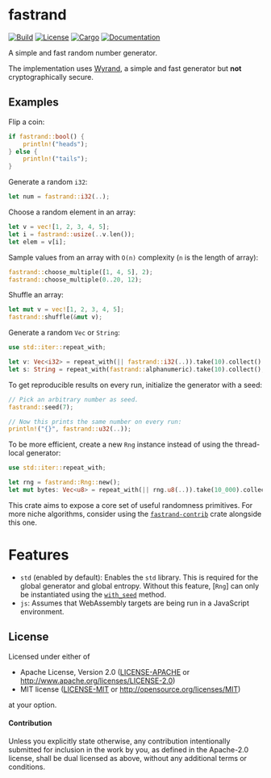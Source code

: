 # fastrand

[![Build](https://github.com/smol-rs/fastrand/workflows/CI/badge.svg)](
https://github.com/smol-rs/fastrand/actions)
[![License](https://img.shields.io/badge/license-Apache--2.0_OR_MIT-blue.svg)](
https://github.com/smol-rs/fastrand)
[![Cargo](https://img.shields.io/crates/v/fastrand.svg)](
https://crates.io/crates/fastrand)
[![Documentation](https://docs.rs/fastrand/badge.svg)](
https://docs.rs/fastrand)

A simple and fast random number generator.

The implementation uses [Wyrand](https://github.com/wangyi-fudan/wyhash), a simple and fast
generator but **not** cryptographically secure.

## Examples

Flip a coin:

```rust
if fastrand::bool() {
    println!("heads");
} else {
    println!("tails");
}
```

Generate a random `i32`:

```rust
let num = fastrand::i32(..);
```

Choose a random element in an array:

```rust
let v = vec![1, 2, 3, 4, 5];
let i = fastrand::usize(..v.len());
let elem = v[i];
```

Sample values from an array with `O(n)` complexity (`n` is the length of array):

```rust
fastrand::choose_multiple([1, 4, 5], 2);
fastrand::choose_multiple(0..20, 12);
```

Shuffle an array:

```rust
let mut v = vec![1, 2, 3, 4, 5];
fastrand::shuffle(&mut v);
```

Generate a random `Vec` or `String`:

```rust
use std::iter::repeat_with;

let v: Vec<i32> = repeat_with(|| fastrand::i32(..)).take(10).collect();
let s: String = repeat_with(fastrand::alphanumeric).take(10).collect();
```

To get reproducible results on every run, initialize the generator with a seed:

```rust
// Pick an arbitrary number as seed.
fastrand::seed(7);

// Now this prints the same number on every run:
println!("{}", fastrand::u32(..));
```

To be more efficient, create a new `Rng` instance instead of using the thread-local
generator:

```rust
use std::iter::repeat_with;

let rng = fastrand::Rng::new();
let mut bytes: Vec<u8> = repeat_with(|| rng.u8(..)).take(10_000).collect();
```

This crate aims to expose a core set of useful randomness primitives. For more niche algorithms, consider using the [`fastrand-contrib`] crate alongside this one.

# Features

- `std` (enabled by default): Enables the `std` library. This is required for the global
  generator and global entropy. Without this feature, [`Rng`] can only be instantiated using
  the [`with_seed`](https://docs.rs/fastrand/latest/fastrand/struct.Rng.html#method.with_seed) method.
- `js`: Assumes that WebAssembly targets are being run in a JavaScript environment.

[`fastrand-contrib`]: https://crates.io/crates/fastrand-contrib

## License

Licensed under either of

 * Apache License, Version 2.0 ([LICENSE-APACHE](LICENSE-APACHE) or http://www.apache.org/licenses/LICENSE-2.0)
 * MIT license ([LICENSE-MIT](LICENSE-MIT) or http://opensource.org/licenses/MIT)

at your option.

#### Contribution

Unless you explicitly state otherwise, any contribution intentionally submitted
for inclusion in the work by you, as defined in the Apache-2.0 license, shall be
dual licensed as above, without any additional terms or conditions.
